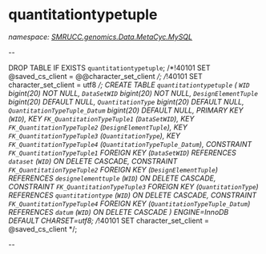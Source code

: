 ﻿# quantitationtypetuple
_namespace: [SMRUCC.genomics.Data.MetaCyc.MySQL](./index.md)_

--
 
 DROP TABLE IF EXISTS `quantitationtypetuple`;
 /*!40101 SET @saved_cs_client = @@character_set_client */;
 /*!40101 SET character_set_client = utf8 */;
 CREATE TABLE `quantitationtypetuple` (
 `WID` bigint(20) NOT NULL,
 `DataSetWID` bigint(20) NOT NULL,
 `DesignElementTuple` bigint(20) DEFAULT NULL,
 `QuantitationType` bigint(20) DEFAULT NULL,
 `QuantitationTypeTuple_Datum` bigint(20) DEFAULT NULL,
 PRIMARY KEY (`WID`),
 KEY `FK_QuantitationTypeTuple1` (`DataSetWID`),
 KEY `FK_QuantitationTypeTuple2` (`DesignElementTuple`),
 KEY `FK_QuantitationTypeTuple3` (`QuantitationType`),
 KEY `FK_QuantitationTypeTuple4` (`QuantitationTypeTuple_Datum`),
 CONSTRAINT `FK_QuantitationTypeTuple1` FOREIGN KEY (`DataSetWID`) REFERENCES `dataset` (`WID`) ON DELETE CASCADE,
 CONSTRAINT `FK_QuantitationTypeTuple2` FOREIGN KEY (`DesignElementTuple`) REFERENCES `designelementtuple` (`WID`) ON DELETE CASCADE,
 CONSTRAINT `FK_QuantitationTypeTuple3` FOREIGN KEY (`QuantitationType`) REFERENCES `quantitationtype` (`WID`) ON DELETE CASCADE,
 CONSTRAINT `FK_QuantitationTypeTuple4` FOREIGN KEY (`QuantitationTypeTuple_Datum`) REFERENCES `datum` (`WID`) ON DELETE CASCADE
 ) ENGINE=InnoDB DEFAULT CHARSET=utf8;
 /*!40101 SET character_set_client = @saved_cs_client */;
 
 --




